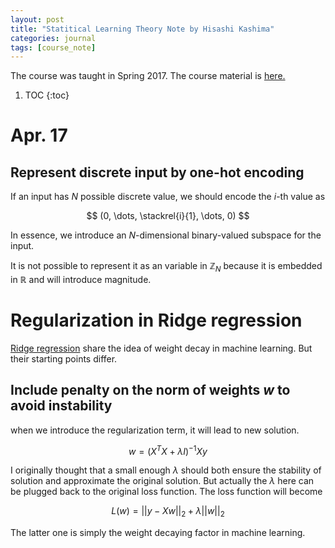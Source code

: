 ```yaml
---
layout: post
title: "Statitical Learning Theory Note by Hisashi Kashima"
categories: journal
tags: [course_note]
---
```


<script type="text/javascript" async
 src="https://cdn.mathjax.org/mathjax/latest/MathJax.js?config=TeX-AMS_CHTML">
</script>
<script type="text/x-mathjax-config">
 MathJax.Hub.Config({tex2jax: {inlineMath: [['$','$'], ['\\(','\\)']]}});
</script>

The course was taught in Spring 2017.
The course material is [here.](http://www.geocities.jp/kashi_pong/course_statistical_learning_theory_2017.html)

1. TOC
{:toc}

# Apr. 17

## Represent discrete input by one-hot encoding

If an input has $N$ possible discrete value, we should encode 
the $i$-th value as

$$ (0, \dots, \stackrel{i}{1}, \dots, 0)  $$

In essence, we introduce an $N$-dimensional binary-valued subspace
for the input.

It is not possible to represent it as an variable in $\mathbb{Z}_N$ 
because it is embedded in $\mathbb{R}$ and will introduce magnitude. 

# Regularization in Ridge regression

[Ridge regression](https://en.wikipedia.org/wiki/Tikhonov_regularization)
share the idea of weight decay in machine learning.
But their starting points differ.

## Include penalty on the norm of weights $w$ to avoid instability

when we introduce the regularization term, it will lead to new solution.

$$ 
w = (X^T X + \lambda I)^{-1} X y
$$
 
I originally thought that a small enough $\lambda$
 should both ensure the stability of solution
and approximate the original solution.
But actually the $\lambda$ here can be plugged back to the original
loss function. The loss function will become

$$
L(w) = ||y-Xw||_2 + \lambda||w||_2
$$

The latter one is simply the weight decaying factor in machine learning.
